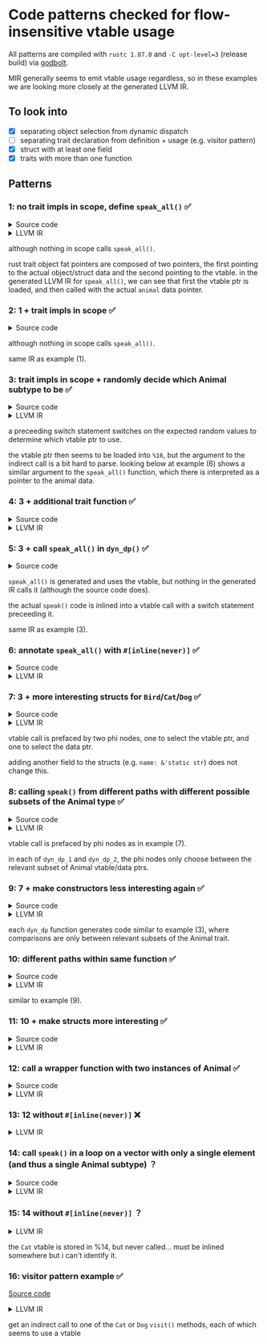 # Code patterns checked for flow-insensitive vtable usage

All patterns are compiled with `rustc 1.87.0` and 
`-C opt-level=3` (release build) via [godbolt](https://godbolt.org/).

MIR generally seems to emit vtable usage regardless, so in these examples we 
are looking more closely at the generated LLVM IR.

## To look into

- [x] separating object selection from dynamic dispatch
- [ ] separating trait declaration from definition + usage (e.g. visitor
  pattern)
- [x] struct with at least one field
- [x] traits with more than one function

## Patterns

### 1: no trait impls in scope, define `speak_all()` ✅

<details>

<summary>Source code</summary>

```rust
pub trait Animal {
    fn speak(&self);
}

#[unsafe(no_mangle)]
pub fn speak_all(animal: &dyn Animal) {
    animal.speak()
}
```

</details>

<details>

<summary>LLVM IR</summary>

```llvm
define void @speak_all(ptr noundef nonnull align 1 %animal.0, ptr noalias nocapture noundef readonly align 8 dereferenceable(32) %animal.1) unnamed_addr {
start:
  %0 = getelementptr inbounds nuw i8, ptr %animal.1, i64 24
  %1 = load ptr, ptr %0, align 8
  tail call void %1(ptr noundef nonnull align 1 %animal.0)
  ret void
}
```

</details>

although nothing in scope calls `speak_all()`.

rust trait object fat pointers are composed of two pointers, the first pointing
to the actual object/struct data and the second pointing to the vtable. in the
generated LLVM IR for `speak_all()`, we can see that first the vtable ptr is
loaded, and then called with the actual `animal` data pointer. 

### 2: 1 + trait impls in scope ✅

<details>

<summary>Source code</summary>

```rust
pub trait Animal {
    fn speak(&self);
}

struct Cat {}
struct Dog {}

impl Animal for Cat {
    fn speak(&self) {
		println!("meow");
    }
}

impl Animal for Dog {
    fn speak(&self) {
        println!("woof");
    }
}

#[unsafe(no_mangle)]
pub fn speak_all(animal: &dyn Animal) {
    animal.speak()
}
```

</details>

although nothing in scope calls `speak_all()`.

same IR as example (1).

### 3: trait impls in scope + randomly decide which Animal subtype to be ✅

<details>

<summary>Source code</summary>

```rust
use rand::Rng;

pub trait Animal {
    fn speak(&self);
}

struct Bird {}
struct Cat {}
struct Dog {}

impl Animal for Bird {
    fn speak(&self) {
        println!("chirp");
    }
}

impl Animal for Cat {
    fn speak(&self) {
        println!("meow");
    }
}

impl Animal for Dog {
    fn speak(&self) {
        println!("woof");
    }
}

fn dyn_dp() {
    let animal: &dyn Animal;

    let num: u32 = rand::rng().random_range(..3);

    if num == 0 {
        animal = &Bird {}
    } else if num == 1 {
        animal = &Cat {}
    } else {
        animal = &Dog {}
    }

    animal.speak();
}

pub fn main() {
    dyn_dp();
}
```

</details>

<details>

<summary>LLVM IR</summary>

```llvm
@vtable.1 = private unnamed_addr constant <{ [24 x i8], ptr }> <{ [24 x i8] c"\00\00\00\00\00\00\00\00\00\00\00\00\00\00\00\00\01\00\00\00\00\00\00\00", ptr @"<example::Bird as example::Animal>::speak::h9ccf5f719d0cc105" }>, align 8
@vtable.2 = private unnamed_addr constant <{ [24 x i8], ptr }> <{ [24 x i8] c"\00\00\00\00\00\00\00\00\00\00\00\00\00\00\00\00\01\00\00\00\00\00\00\00", ptr @"<example::Cat as example::Animal>::speak::hd2637de08c1ab51a" }>, align 8
@vtable.3 = private unnamed_addr constant <{ [24 x i8], ptr }> <{ [24 x i8] c"\00\00\00\00\00\00\00\00\00\00\00\00\00\00\00\00\01\00\00\00\00\00\00\00", ptr @"<example::Dog as example::Animal>::speak::ha27122df413e6265" }>, align 8

_ZN7example6dyn_dp17hc25549bf78d82057E.exit:
  %switch.selectcmp.i = icmp eq i64 %result.sroa.0.0.i.i.i.i.i, 1
  %switch.select.i = select i1 %switch.selectcmp.i, ptr @vtable.2, ptr @vtable.3
  %switch.selectcmp1.i = icmp eq i64 %result.sroa.0.0.i.i.i.i.i, 0
  %switch.select2.i = select i1 %switch.selectcmp1.i, ptr @vtable.1, ptr %switch.select.i
  %15 = getelementptr inbounds nuw i8, ptr %switch.select2.i, i64 24
  %16 = load ptr, ptr %15, align 8
  call void %16(ptr noundef nonnull align 1 inttoptr (i64 1 to ptr))
  ret void
}
```

</details>

a preceeding switch statement switches on the expected random values to 
determine which vtable ptr to use.

the vtable ptr then seems to be loaded into `%16`, but the argument to the
indirect call is a bit hard to parse. looking below at example (6) shows a similar
argument to the `speak_all()` function, which there is interpreted as a pointer
to the animal data. 

### 4: 3 + additional trait function ✅

<details>

<summary>Source code</summary>

```rust
use rand::Rng;

pub trait Animal {
    fn speak(&self);
    fn go(&self);
}

struct Bird {}
struct Cat {}
struct Dog {}

impl Animal for Bird {
    fn speak(&self) {
        println!("chirp");
    }
    fn go(&self) {
        println!("flying");
    }
}

impl Animal for Cat {
    fn speak(&self) {
        println!("meow");
    }
    fn go(&self) {
        println!("slowly creeping");
    }
}

impl Animal for Dog {
    fn speak(&self) {
        println!("woof");
    }
    fn go(&self) {
        println!("running");
    }
}

fn dyn_dp() {
    let animal: &dyn Animal;

    let num: u32 = rand::rng().random_range(..3);

    if num == 0 {
        animal = &Bird {}
    } else if num == 1 {
        animal = &Cat {}
    } else {
        animal = &Dog {}
    }

    animal.speak();
}

pub fn main() {
    dyn_dp();
}
```

</details>

<details>

<summary>LLVM IR</summary>

```llvm
@vtable.1 = private unnamed_addr constant <{ [24 x i8], ptr, ptr }> <{ [24 x i8] c"\00\00\00\00\00\00\00\00\00\00\00\00\00\00\00\00\01\00\00\00\00\00\00\00", ptr @"<example::Bird as example::Animal>::speak::h9ccf5f719d0cc105", ptr @"<example::Bird as example::Animal>::go::hc9a0febe669aa53c" }>, align 8
@vtable.2 = private unnamed_addr constant <{ [24 x i8], ptr, ptr }> <{ [24 x i8] c"\00\00\00\00\00\00\00\00\00\00\00\00\00\00\00\00\01\00\00\00\00\00\00\00", ptr @"<example::Cat as example::Animal>::speak::hd2637de08c1ab51a", ptr @"<example::Cat as example::Animal>::go::h90660b822a464a59" }>, align 8
@vtable.3 = private unnamed_addr constant <{ [24 x i8], ptr, ptr }> <{ [24 x i8] c"\00\00\00\00\00\00\00\00\00\00\00\00\00\00\00\00\01\00\00\00\00\00\00\00", ptr @"<example::Dog as example::Animal>::speak::ha27122df413e6265", ptr @"<example::Dog as example::Animal>::go::hddbac414f2936661" }>, align 8

_ZN7example6dyn_dp17hc25549bf78d82057E.exit:
  call void @llvm.lifetime.end.p0(i64 8, ptr nonnull %_4.i)
  %switch.selectcmp.i = icmp eq i64 %result.sroa.0.0.i.i.i.i.i, 1
  %switch.select.i = select i1 %switch.selectcmp.i, ptr @vtable.2, ptr @vtable.3
  %switch.selectcmp1.i = icmp eq i64 %result.sroa.0.0.i.i.i.i.i, 0
  %switch.select2.i = select i1 %switch.selectcmp1.i, ptr @vtable.1, ptr %switch.select.i
  %15 = getelementptr inbounds nuw i8, ptr %switch.select2.i, i64 24
  %16 = load ptr, ptr %15, align 8
  call void %16(ptr noundef nonnull align 1 inttoptr (i64 1 to ptr))
  ret void
}
```

the vtable pattern in the generated code is the same, just the vtables 
themselves have one more entry. 

</details>

### 5: 3 + call `speak_all()` in `dyn_dp()` ✅

<details>

<summary>Source code</summary>

```rust
use rand::Rng;

pub trait Animal {
    fn speak(&self);
}

struct Bird {}
struct Cat {}
struct Dog {}

impl Animal for Bird {
    fn speak(&self) {
        println!("chirp");
    }
}

impl Animal for Cat {
    fn speak(&self) {
        println!("meow");
    }
}

impl Animal for Dog {
    fn speak(&self) {
        println!("woof");
    }
}

#[unsafe(no_mangle)]
pub fn speak_all(animal: &dyn Animal) {
    animal.speak()
}

fn dyn_dp() {
    let animal: &dyn Animal;

    let num: u32 = rand::rng().random_range(..3);

    if num == 0 {
        animal = &Bird {}
    } else if num == 1 {
        animal = &Cat {}
    } else {
        animal = &Dog {}
    }

    speak_all(animal);
}

pub fn main() {
    dyn_dp();
}
```

</details>

`speak_all()` is generated and uses the vtable, but nothing in the generated IR 
calls it (although the source code does).

the actual `speak()` code is inlined into a vtable call with a switch statement 
preceeding it.

same IR as example (3).

### 6: annotate `speak_all()` with `#[inline(never)]` ✅

<details>

<summary>Source code</summary>

```rust
use rand::Rng;

pub trait Animal {
    fn speak(&self);
}

struct Bird {}
struct Cat {}
struct Dog {}

impl Animal for Bird {
    fn speak(&self) {
        println!("chirp");
    }
}

impl Animal for Cat {
    fn speak(&self) {
        println!("meow");
    }
}

impl Animal for Dog {
    fn speak(&self) {
        println!("woof");
    }
}

#[unsafe(no_mangle)]
#[inline(never)]
pub fn speak_all(animal: &dyn Animal) {
    animal.speak()
}

fn dyn_dp() {
    let animal: &dyn Animal;

    let num: u32 = rand::rng().random_range(..3);

    if num == 0 {
        animal = &Bird {}
    } else if num == 1 {
        animal = &Cat {}
    } else {
        animal = &Dog {}
    }

    speak_all(animal);
}

pub fn main() {
    dyn_dp();
}
```

</details>

<details>

<summary>LLVM IR</summary>

```llvm
define void @speak_all(ptr noundef nonnull align 1 %animal.0, ptr noalias nocapture noundef readonly align 8 dereferenceable(32) %animal.1) unnamed_addr {
start:
  %0 = getelementptr inbounds nuw i8, ptr %animal.1, i64 24
  %1 = load ptr, ptr %0, align 8
  tail call void %1(ptr noundef nonnull align 1 %animal.0)
  ret void
}

_ZN7example6dyn_dp17hc25549bf78d82057E.exit:
  %switch.selectcmp.i = icmp eq i64 %result.sroa.0.0.i.i.i.i.i, 1
  %switch.select.i = select i1 %switch.selectcmp.i, ptr @vtable.2, ptr @vtable.3
  %switch.selectcmp1.i = icmp eq i64 %result.sroa.0.0.i.i.i.i.i, 0
  %switch.select2.i = select i1 %switch.selectcmp1.i, ptr @vtable.1, ptr %switch.select.i
  call void @speak_all(ptr noundef nonnull align 1 inttoptr (i64 1 to ptr), ptr noalias noundef nonnull readonly align 8 dereferenceable(32) %switch.select2.i)
  ret void
}
```

</details>

### 7: 3 + more interesting structs for `Bird`/`Cat`/`Dog` ✅

<details>

<summary>Source code</summary>

```rust
use rand::Rng;

pub trait Animal {
    fn speak(&self);
}

struct Bird {
    num: u32,
}

struct Cat {
    num: u32,
}

struct Dog {
    num: u32,
}

impl Animal for Bird {
    fn speak(&self) {
        println!("chirp");
    }
}

impl Animal for Cat {
    fn speak(&self) {
        println!("meow");
    }
}

impl Animal for Dog {
    fn speak(&self) {
        println!("woof");
    }
}

fn dyn_dp() {
    let animal: &dyn Animal;
    
    let bird = Bird { num: 0 };
    let cat = Cat { num: 1 };
    let dog = Dog { num: 2 };

    let num: u32 = rand::rng().random_range(..3);

    if num == 0 {
        animal = &bird;
    } else if num == 1 {
        animal = &cat;
    } else {
        animal = &dog;
    }

    animal.speak();
}

pub fn main() {
    dyn_dp();
}
```

</details>

<details>

<summary>LLVM IR</summary>

```llvm
_ZN7example6dyn_dp17hc25549bf78d82057E.exit:
  %animal.sroa.6.0.i = phi ptr [ @vtable.3, %bb7.i ], [ @vtable.2, %bb6.i ], [ @vtable.1, %"_ZN4core3ptr50drop_in_place$LT$rand..rngs..thread..ThreadRng$GT$17hdc0c23f00f5f61f2E.exit9.i" ]
  %animal.sroa.0.0.i = phi ptr [ %dog.i, %bb7.i ], [ %cat.i, %bb6.i ], [ %bird.i, %"_ZN4core3ptr50drop_in_place$LT$rand..rngs..thread..ThreadRng$GT$17hdc0c23f00f5f61f2E.exit9.i" ]
  %15 = getelementptr inbounds nuw i8, ptr %animal.sroa.6.0.i, i64 24
  %16 = load ptr, ptr %15, align 8
  call void %16(ptr noundef nonnull align 1 %animal.sroa.0.0.i)
  ret void
}
```

</details>

vtable call is prefaced by two phi nodes, one to select the vtable ptr, and one 
to select the data ptr. 

adding another field to the structs (e.g. `name: &'static str`) does not change 
this.

### 8: calling `speak()` from different paths with different possible subsets of the Animal type ✅

<details>

<summary>Source code</summary>

```rust
use rand::Rng;

pub trait Animal {
    fn speak(&self);
}

struct Bird {
    num: u32,
    name: &'static str,
}

struct Cat {
    num: u32,
    name: &'static str,
}

struct Dog {
    num: u32,
    name: &'static str,
}

struct Elephant {
    num: u32,
    name: &'static str,
}

struct Frog {
    num: u32,
    name: &'static str,
}

impl Animal for Bird {
    fn speak(&self) {
        println!("chirp");
    }
}

impl Animal for Cat {
    fn speak(&self) {
        println!("meow");
    }
}

impl Animal for Dog {
    fn speak(&self) {
        println!("woof");
    }
}

impl Animal for Elephant {
    fn speak(&self) {
        println!("toot");
    }
}

impl Animal for Frog {
    fn speak(&self) {
        println!("ribbit");
    }
}

fn dyn_dp_1() {
    let animal: &dyn Animal;
    
    let bird = Bird { num: 0, name: "betty" };
    let cat = Cat { num: 1, name: "cleo" };
    let dog = Dog { num: 2, name: "danny" };

    let num: u32 = rand::rng().random_range(..3);

    if num == 0 {
        animal = &bird;
    } else if num == 1 {
        animal = &cat;
    } else {
        animal = &dog;
    }

    animal.speak();
}

fn dyn_dp_2() {
    let animal: &dyn Animal;
    
    let cat = Cat { num: 1, name: "cleo" };
    let elephant = Elephant { num: 3, name: "ernie" };
    let frog = Frog { num: 4, name: "freddie" };

    let num: u32 = rand::rng().random_range(..3);

    if num == 0 {
        animal = &cat;
    } else if num == 1 {
        animal = &elephant;
    } else {
        animal = &frog;
    }

    animal.speak();
}

pub fn main() {
    dyn_dp_1();
    dyn_dp_2();
}
```

</details>

<details>

<summary>LLVM IR</summary>

```llvm
_ZN7example8dyn_dp_117hcda5620e0a50a933E.exit:
  %animal.sroa.6.0.i = phi ptr [ @vtable.3, %bb7.i ], [ @vtable.2, %bb6.i ], [ @vtable.1, %"_ZN4core3ptr50drop_in_place$LT$rand..rngs..thread..ThreadRng$GT$17hdc0c23f00f5f61f2E.exit5.i" ]
  %animal.sroa.0.0.i = phi ptr [ %dog.i, %bb7.i ], [ %cat.i, %bb6.i ], [ %bird.i, %"_ZN4core3ptr50drop_in_place$LT$rand..rngs..thread..ThreadRng$GT$17hdc0c23f00f5f61f2E.exit5.i" ]
  %11 = getelementptr inbounds nuw i8, ptr %animal.sroa.6.0.i, i64 24
  %12 = load ptr, ptr %11, align 8
  call void %12(ptr noundef nonnull align 1 %animal.sroa.0.0.i)
...

_ZN7example8dyn_dp_217hacede4ff08c4dd1fE.exit:
  %animal.sroa.6.0.i15 = phi ptr [ @vtable.5, %bb7.i17 ], [ @vtable.4, %bb6.i14 ], [ @vtable.2, %"_ZN4core3ptr50drop_in_place$LT$rand..rngs..thread..ThreadRng$GT$17hdc0c23f00f5f61f2E.exit5.i13" ]
  %animal.sroa.0.0.i16 = phi ptr [ %frog.i, %bb7.i17 ], [ %elephant.i, %bb6.i14 ], [ %cat.i2, %"_ZN4core3ptr50drop_in_place$LT$rand..rngs..thread..ThreadRng$GT$17hdc0c23f00f5f61f2E.exit5.i13" ]
  %24 = getelementptr inbounds nuw i8, ptr %animal.sroa.6.0.i15, i64 24
  %25 = load ptr, ptr %24, align 8
  call void %25(ptr noundef nonnull align 1 %animal.sroa.0.0.i16)
...
```

</details>

vtable call is prefaced by phi nodes as in example (7).

in each of `dyn_dp_1` and `dyn_dp_2`, the phi nodes only choose between the 
relevant subset of Animal vtable/data ptrs.

### 9: 7 + make constructors less interesting again ✅

<details>

<summary>Source code</summary>

```rust
use rand::Rng;

pub trait Animal {
    fn speak(&self);
}

struct Bird {}

struct Cat {}

struct Dog {}

struct Elephant {}

struct Frog {}

impl Animal for Bird {
    fn speak(&self) {
        println!("chirp");
    }
}

impl Animal for Cat {
    fn speak(&self) {
        println!("meow");
    }
}

impl Animal for Dog {
    fn speak(&self) {
        println!("woof");
    }
}

impl Animal for Elephant {
    fn speak(&self) {
        println!("toot");
    }
}

impl Animal for Frog {
    fn speak(&self) {
        println!("ribbit");
    }
}

fn dyn_dp_1() {
    let animal: &dyn Animal;
    
    let bird = Bird {};
    let cat = Cat {};
    let dog = Dog {};

    let num: u32 = rand::rng().random_range(..3);

    if num == 0 {
        animal = &bird;
    } else if num == 1 {
        animal = &cat;
    } else {
        animal = &dog;
    }

    animal.speak();
}

fn dyn_dp_2() {
    let animal: &dyn Animal;
    
    let cat = Cat {};
    let elephant = Elephant {};
    let frog = Frog {};

    let num: u32 = rand::rng().random_range(..3);

    if num == 0 {
        animal = &cat;
    } else if num == 1 {
        animal = &elephant;
    } else {
        animal = &frog;
    }

    animal.speak();
}

pub fn main() {
    dyn_dp_1();
    dyn_dp_2();
}
```

</details>

<details>

<summary>LLVM IR</summary>

```llvm
_ZN7example8dyn_dp_117hcda5620e0a50a933E.exit:
  %switch.selectcmp.i = icmp eq i32 %num.i, 1
  %switch.select.i = select i1 %switch.selectcmp.i, ptr @vtable.2, ptr @vtable.3
  %switch.selectcmp1.i = icmp eq i32 %num.i, 0
  %switch.select2.i = select i1 %switch.selectcmp1.i, ptr @vtable.1, ptr %switch.select.i
  %5 = getelementptr inbounds nuw i8, ptr %switch.select2.i, i64 24
  %6 = load ptr, ptr %5, align 8
  call void %6(ptr noundef nonnull align 1 %_4.i1)
...

_ZN7example8dyn_dp_217hacede4ff08c4dd1fE.exit:
  %switch.selectcmp.i13 = icmp eq i32 %num.i3, 1
  %switch.select.i14 = select i1 %switch.selectcmp.i13, ptr @vtable.4, ptr @vtable.5
  %switch.selectcmp1.i15 = icmp eq i32 %num.i3, 0
  %switch.select2.i16 = select i1 %switch.selectcmp1.i15, ptr @vtable.2, ptr %switch.select.i14
  %12 = getelementptr inbounds nuw i8, ptr %switch.select2.i16, i64 24
  %13 = load ptr, ptr %12, align 8
  call void %13(ptr noundef nonnull align 1 %_4.i1)
```

</details>

each `dyn_dp` function generates code similar to example (3), where comparisons
are only between relevant subsets of the Animal trait. 

### 10: different paths within same function ✅

<details>

<summary>Source code</summary>

```rust
use rand::Rng;

pub trait Animal {
    fn speak(&self);
}

struct Bird {}
struct Cat {}
struct Dog {}
struct Elephant {}
struct Frog {}

impl Animal for Bird {
    fn speak(&self) {
        println!("chirp");
    }
}

impl Animal for Cat {
    fn speak(&self) {
        println!("meow");
    }
}

impl Animal for Dog {
    fn speak(&self) {
        println!("woof");
    }
}

impl Animal for Elephant {
    fn speak(&self) {
        println!("toot");
    }
}

impl Animal for Frog {
    fn speak(&self) {
        println!("ribbit");
    }
}

fn dyn_dp_3() {
    let animal: &dyn Animal;

    let num: u32 = rand::rng().random_range(..2);

    if num == 0 {
        let num2: u32 = rand::rng().random_range(..3);

        if num2 == 0 {
            animal = &Bird {}
        } else if num2 == 1 {
            animal = &Cat {}
        } else {
            animal = &Dog {}
        }

        animal.speak();
    } else {
        let num2: u32 = rand::rng().random_range(..3);

        if num2 == 0 {
            animal = &Cat {}
        } else if num2 == 1 {
            animal = &Elephant {}
        } else {
            animal = &Frog {}
        }

        animal.speak();
    }
}

pub fn main() {
    dyn_dp_3();
}
```

</details>

<details>

<summary>LLVM IR</summary>

```llvm
"_ZN4core3ptr50drop_in_place$LT$rand..rngs..thread..ThreadRng$GT$17hdc0c23f00f5f61f2E.exit27.i":
  call void @llvm.lifetime.end.p0(i64 8, ptr nonnull %_7.i)
  %switch.selectcmp.i = icmp eq i32 %num2.i, 1
  %switch.select.i = select i1 %switch.selectcmp.i, ptr @vtable.2, ptr @vtable.3
  %switch.selectcmp6.i = icmp eq i32 %num2.i, 0
  %switch.select7.i = select i1 %switch.selectcmp6.i, ptr @vtable.1, ptr %switch.select.i
  br label %_ZN7example8dyn_dp_317h17329e8a324ba3dbE.exit

"_ZN4core3ptr50drop_in_place$LT$rand..rngs..thread..ThreadRng$GT$17hdc0c23f00f5f61f2E.exit38.i":
  call void @llvm.lifetime.end.p0(i64 8, ptr nonnull %_12.i)
  %switch.selectcmp8.i = icmp eq i32 %num23.i, 1
  %switch.select9.i = select i1 %switch.selectcmp8.i, ptr @vtable.4, ptr @vtable.5
  %switch.selectcmp10.i = icmp eq i32 %num23.i, 0
  %switch.select11.i = select i1 %switch.selectcmp10.i, ptr @vtable.2, ptr %switch.select9.i
  br label %_ZN7example8dyn_dp_317h17329e8a324ba3dbE.exit

_ZN7example8dyn_dp_317h17329e8a324ba3dbE.exit:
  %switch.select11.sink.i = phi ptr [ %switch.select11.i, %"_ZN4core3ptr50drop_in_place$LT$rand..rngs..thread..ThreadRng$GT$17hdc0c23f00f5f61f2E.exit38.i" ], [ %switch.select7.i, %"_ZN4core3ptr50drop_in_place$LT$rand..rngs..thread..ThreadRng$GT$17hdc0c23f00f5f61f2E.exit27.i" ]
  %14 = getelementptr inbounds nuw i8, ptr %switch.select11.sink.i, i64 24
  %15 = load ptr, ptr %14, align 8
  call void %15(ptr noundef nonnull align 1 inttoptr (i64 1 to ptr))
  ret void
}
```

</details>

similar to example (9). 

### 11: 10 + make structs more interesting ✅

<details>

<summary>Source code</summary>

```rust
use rand::Rng;

pub trait Animal {
    fn speak(&self);
}

struct Bird {
    num: u32,
}

struct Cat {
    num: u32,
}

struct Dog {
    num: u32,
}

struct Elephant {
    num: u32,
}

struct Frog {
    num: u32,
}

impl Animal for Bird {
    fn speak(&self) {
        println!("chirp");
    }
}

impl Animal for Cat {
    fn speak(&self) {
        println!("meow");
    }
}

impl Animal for Dog {
    fn speak(&self) {
        println!("woof");
    }
}

impl Animal for Elephant {
    fn speak(&self) {
        println!("toot");
    }
}

impl Animal for Frog {
    fn speak(&self) {
        println!("ribbit");
    }
}

fn dyn_dp_3() {
    let animal: &dyn Animal;

    let bird = Bird { num: 0 };
    let cat = Cat { num: 1 };
    let dog = Dog { num: 2 };
    let elephant = Elephant { num: 3 };
    let frog = Frog { num: 4 };

    let num: u32 = rand::rng().random_range(..2);

    if num == 0 {
        let num2: u32 = rand::rng().random_range(..3);

        if num2 == 0 {
            animal = &bird;
        } else if num2 == 1 {
            animal = &cat;
        } else {
            animal = &dog;
        }

        animal.speak();
    } else {
        let num2: u32 = rand::rng().random_range(..3);

        if num2 == 0 {
            animal = &cat;
        } else if num2 == 1 {
            animal = &elephant;
        } else {
            animal = &frog;
        }

        animal.speak();
    }
}

pub fn main() {
    dyn_dp_3();
}
```

</details>

<details>

<summary>LLVM IR</summary>

```llvm
"_ZN4core3ptr50drop_in_place$LT$rand..rngs..thread..ThreadRng$GT$17hdc0c23f00f5f61f2E.exit32.i":
  call void @llvm.lifetime.end.p0(i64 8, ptr nonnull %_20.i)
  switch i32 %num23.i, label %bb22.i [
    i32 0, label %_ZN7example8dyn_dp_317h17329e8a324ba3dbE.exit
    i32 1, label %bb21.i
  ]

bb21.i:
  br label %_ZN7example8dyn_dp_317h17329e8a324ba3dbE.exit

bb22.i:
  br label %_ZN7example8dyn_dp_317h17329e8a324ba3dbE.exit

_ZN7example8dyn_dp_317h17329e8a324ba3dbE.exit:
  %animal.sroa.10.1.sink.i = phi ptr [ @vtable.5, %bb22.i ], [ @vtable.4, %bb21.i ], [ @vtable.2, %"_ZN4core3ptr50drop_in_place$LT$rand..rngs..thread..ThreadRng$GT$17hdc0c23f00f5f61f2E.exit32.i" ], [ @vtable.3, %bb11.i ], [ @vtable.2, %bb10.i ], [ @vtable.1, %"_ZN4core3ptr50drop_in_place$LT$rand..rngs..thread..ThreadRng$GT$17hdc0c23f00f5f61f2E.exit21.i" ]
  %animal.sroa.0.1.sink.i = phi ptr [ %frog.i, %bb22.i ], [ %elephant.i, %bb21.i ], [ %cat.i, %"_ZN4core3ptr50drop_in_place$LT$rand..rngs..thread..ThreadRng$GT$17hdc0c23f00f5f61f2E.exit32.i" ], [ %dog.i, %bb11.i ], [ %cat.i, %bb10.i ], [ %bird.i, %"_ZN4core3ptr50drop_in_place$LT$rand..rngs..thread..ThreadRng$GT$17hdc0c23f00f5f61f2E.exit21.i" ]
  %14 = getelementptr inbounds nuw i8, ptr %animal.sroa.10.1.sink.i, i64 24
  %15 = load ptr, ptr %14, align 8
  call void %15(ptr noundef nonnull align 1 %animal.sroa.0.1.sink.i)
  call void @llvm.lifetime.end.p0(i64 4, ptr nonnull %frog.i)
  call void @llvm.lifetime.end.p0(i64 4, ptr nonnull %elephant.i)
  call void @llvm.lifetime.end.p0(i64 4, ptr nonnull %dog.i)
  call void @llvm.lifetime.end.p0(i64 4, ptr nonnull %cat.i)
  call void @llvm.lifetime.end.p0(i64 4, ptr nonnull %bird.i)
  ret void
}
```

</details> 

### 12: call a wrapper function with two instances of Animal ✅

<details>

<summary>Source code</summary>

```rust
trait Animal {
    fn speak(&self);
}

struct Cat;
struct Dog;

impl Animal for Cat {
    #[inline(never)]
    fn speak(&self) {
        println!("Cat");
    }
}

impl Animal for Dog {
    fn speak(&self) {
        println!("Dog");
    }
}

#[inline(never)]
#[unsafe(no_mangle)]
fn foo(xs: &dyn Animal) {
    xs.speak();
}

pub fn main() {
    let xs: &dyn Animal = &Cat;
    foo(xs);
    let xs: &dyn Animal = &Dog;
    foo(xs);
}
```

</details>

<details>

<summary>LLVM IR</summary>

```llvm
define void @foo(ptr noundef nonnull align 1 %xs.0, ptr noalias nocapture noundef readonly align 8 dereferenceable(32) %xs.1) unnamed_addr {
start:
  %0 = getelementptr inbounds nuw i8, ptr %xs.1, i64 24
  %1 = load ptr, ptr %0, align 8
  tail call void %1(ptr noundef nonnull align 1 %xs.0)
  ret void
}

define void @example::main::hf505c5b3ca9f4d81() unnamed_addr {
start:
  tail call void @foo(ptr noundef nonnull align 1 inttoptr (i64 1 to ptr), ptr noalias noundef nonnull readonly align 8 dereferenceable(32) @vtable.0)
  tail call void @foo(ptr noundef nonnull align 1 inttoptr (i64 1 to ptr), ptr noalias noundef nonnull readonly align 8 dereferenceable(32) @vtable.1)
  ret void
}
```

</details>

### 13: 12 without `#[inline(never)]` ❌

<details>

<summary>LLVM IR</summary>

```llvm
define void @example::main::hf505c5b3ca9f4d81() unnamed_addr {
start:
  %_3.i = alloca [48 x i8], align 8
  tail call void @"<example::Cat as example::Animal>::speak::h0a516f4740d196fb"(ptr nonnull align 1 poison)
  call void @llvm.lifetime.start.p0(i64 48, ptr nonnull %_3.i)
  store ptr @alloc_544006a9c9003b2f7edd4d917a4edbaf, ptr %_3.i, align 8
  %0 = getelementptr inbounds nuw i8, ptr %_3.i, i64 8
  store i64 1, ptr %0, align 8
  %1 = getelementptr inbounds nuw i8, ptr %_3.i, i64 32
  store ptr null, ptr %1, align 8
  %2 = getelementptr inbounds nuw i8, ptr %_3.i, i64 16
  store ptr inttoptr (i64 8 to ptr), ptr %2, align 8
  %3 = getelementptr inbounds nuw i8, ptr %_3.i, i64 24
  store i64 0, ptr %3, align 8
  call void @std::io::stdio::_print::h83d703bcf3ee60d9(ptr noalias nocapture noundef nonnull align 8 dereferenceable(48) %_3.i)
  call void @llvm.lifetime.end.p0(i64 48, ptr nonnull %_3.i)
  ret void
}
```

</details>

### 14: call `speak()` in a loop on a vector with only a single element (and thus a single Animal subtype) ？

<details>

<summary>Source code</summary>

```rust
use std::sync::Mutex;

#[unsafe(no_mangle)]
static my_vec: Mutex<Vec<Box<dyn Animal>>> = Mutex::new(vec![]);

trait Animal: Sync + Send {
    fn speak(&self);
}

struct Cat;

impl Animal for Cat {
    fn speak(&self) {
        println!("Cat");
    }
}

struct Dog;

impl Animal for Dog {
    fn speak(&self) {
        println!("Dog");
    }
}

#[inline(never)]
#[unsafe(no_mangle)]
fn foo(xs: &[Box<dyn Animal>]) {
    for x in xs { x.speak() }
}

pub fn main() {
    my_vec.lock().unwrap().insert(0, Box::new(Cat));
    foo(&my_vec.lock().unwrap());
}
```

</details>

<details>

<summary>LLVM IR</summary>

```llvm
define void @foo(ptr noalias noundef nonnull readonly align 8 %xs.0, i64 noundef %xs.1) unnamed_addr {
start:
  %_15 = getelementptr inbounds nuw %"alloc::boxed::Box<dyn Animal>", ptr %xs.0, i64 %xs.1
  %_236 = icmp eq i64 %xs.1, 0
  br i1 %_236, label %bb3, label %bb4

bb4:
  %iter.sroa.0.07 = phi ptr [ %_33, %bb4 ], [ %xs.0, %start ]
  %_33 = getelementptr inbounds nuw i8, ptr %iter.sroa.0.07, i64 16
  %_9.0 = load ptr, ptr %iter.sroa.0.07, align 8
  %0 = getelementptr inbounds nuw i8, ptr %iter.sroa.0.07, i64 8
  %_9.1 = load ptr, ptr %0, align 8
  %1 = getelementptr inbounds nuw i8, ptr %_9.1, i64 24
  %2 = load ptr, ptr %1, align 8
  tail call void %2(ptr noundef nonnull align 1 %_9.0)
  %_23 = icmp eq ptr %_33, %_15
  br i1 %_23, label %bb3, label %bb4

bb3:
  ret void
}

...

"_ZN4core6result19Result$LT$T$C$E$GT$6unwrap17hb77972f0c771ab29E.exit":
  %_21 = load ptr, ptr getelementptr inbounds nuw (i8, ptr @my_vec, i64 16), align 8
  %len = load i64, ptr getelementptr inbounds nuw (i8, ptr @my_vec, i64 24), align 8
  invoke void @foo(ptr noalias noundef nonnull readonly align 8 %_21, i64 noundef %len)
          to label %bb8 unwind label %cleanup3
```

</details>

### 15: 14 without `#[inline(never)]` ？

<details>

<summary>LLVM IR</summary>

```llvm
  %len.i = load i64, ptr getelementptr inbounds nuw (i8, ptr @my_vec, i64 24), align 8
...

bb6.i:
  %_25.i = load ptr, ptr getelementptr inbounds nuw (i8, ptr @my_vec, i64 16), align 8
  %_14.not.i = icmp eq i64 %len.i, 0
  br i1 %_14.not.i, label %bb4, label %bb7.i

bb7.i:
  %dst.i = getelementptr inbounds nuw i8, ptr %_25.i, i64 16
  %12 = shl nuw nsw i64 %len.i, 4
  tail call void @llvm.memmove.p0.p0.i64(ptr nonnull align 8 %dst.i, ptr nonnull align 8 %_25.i, i64 %12, i1 false)
  br label %bb4

bb4:
  store ptr inttoptr (i64 1 to ptr), ptr %_25.i, align 8
  %14 = getelementptr inbounds nuw i8, ptr %_25.i, i64 8
  store ptr @vtable.1, ptr %14, align 8
  %new_len.i = add nuw nsw i64 %len.i, 1
  store i64 %new_len.i, ptr getelementptr inbounds nuw (i8, ptr @my_vec, i64 24), align 8
  br i1 %t.1.i8, label %_ZN3std4sync6poison4Flag4done17h10a53d883c6fda20E.exit.i.i, label %bb1.i.i.i
```

</details>

the `Cat` vtable is stored in %14, but never called... must be inlined somewhere 
but i can't identify it.

### 16: visitor pattern example ✅

[Source
code](https://github.com/nataliepopescu/verifopt/blob/main/visitor-ex/visitor-use/src/main.rs)

<details>

<summary>LLVM IR</summary>

```llvm
; in visitor_decl crate

; <visitor_decl::Cat as visitor_decl::Animal>::visit
; Function Attrs: nonlazybind uwtable
define void @"_ZN58_$LT$visitor_decl..Cat$u20$as$u20$visitor_decl..Animal$GT$5visit17he353a6a328e6c372E"(ptr noalias noundef nonnull readonly align 1 %self, ptr noundef nonnull align 1 %av.0, ptr noalias nocapture noundef readonly align 8 dereferenceable(32) %av.1) unnamed_addr #1 {
start:
  %0 = getelementptr inbounds nuw i8, ptr %av.1, i64 24
  %1 = load ptr, ptr %0, align 8, !invariant.load !3, !nonnull !3
  tail call void %1(ptr noundef nonnull align 1 %av.0, ptr noundef nonnull align 1 %self, ptr noalias noundef nonnull readonly align 8 dereferenceable(56) @vtable.0)
  ret void
}

; <visitor_decl::Dog as visitor_decl::Animal>::visit
; Function Attrs: nonlazybind uwtable
define void @"_ZN58_$LT$visitor_decl..Dog$u20$as$u20$visitor_decl..Animal$GT$5visit17h3fff94aa131ecb55E"(ptr noalias noundef nonnull readonly align 1 %self, ptr noundef nonnull align 1 %av.0, ptr noalias nocapture noundef readonly align 8 dereferenceable(32) %av.1) unnamed_addr #1 {
start:
  %0 = getelementptr inbounds nuw i8, ptr %av.1, i64 24
  %1 = load ptr, ptr %0, align 8, !invariant.load !3, !nonnull !3
  tail call void %1(ptr noundef nonnull align 1 %av.0, ptr noundef nonnull align 1 %self, ptr noalias noundef nonnull readonly align 8 dereferenceable(56) @vtable.1)
  ret void
}

...

; in visitor_use crate

define noundef i32 @main(i32 %0, ptr %1) unnamed_addr #7 {
...

"_ZN4core3ptr50drop_in_place$LT$rand..rngs..thread..ThreadRng$GT$17haf5126768f72e27fE.exit7": ; preds = %bb2, %bb1.i.i.i6
  %9 = icmp sgt i32 %value.i.i.i9.i.i.i.i, -1
  %10 = select i1 %9, ptr @"_ZN58_$LT$visitor_decl..Cat$u20$as$u20$visitor_decl..Animal$GT$5visit17he353a6a328e6c372E", ptr @"_ZN58_$LT$visitor_decl..Dog$u20$as$u20$visitor_decl..Animal$GT$5visit17h3fff94aa131ecb55E"
  call void %10(ptr noundef nonnull align 1 inttoptr (i64 1 to ptr), ptr noundef nonnull align 1 inttoptr (i64 1 to ptr), ptr noalias noundef nonnull readonly align 8 dereferenceable(32) @vtable.4)
  ret void
```

</details>

get an indirect call to one of the `Cat` or `Dog` `visit()` methods, each of
which seems to use a vtable

